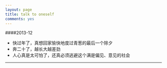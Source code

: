 ```yaml
---
layout: page
title: talk to oneself
comments: yes
---
```


####2013-12
-	快过年了，真想回家愉快地度过青葱的最后一个除夕
-	奔二十了，越长大越差劲
-	人心真是太可怕了，还真必须逃避这个满是偏见、意见的社会

-------
